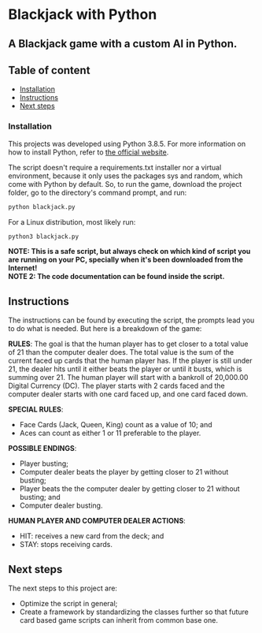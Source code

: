 # Blackjack with Python

## A Blackjack game with a custom AI in Python.

## Table of content

- [Installation](#installation)
- [Instructions](#instructions)
- [Next steps](#next-steps)

### Installation

This projects was developed using Python 3.8.5. For more information on how to install Python, refer to [the official website](https://www.python.org/).<br>

The script doesn't require a requirements.txt installer nor a virtual environment, because it only uses the packages sys and random, which come with Python by default. So, to run the game, download the project folder, go to the directory's command prompt, and run:
```sh
python blackjack.py
```

For a Linux distribution, most likely run:
```sh
python3 blackjack.py
```

**NOTE: This is a safe script, but always check on which kind of script you are running on your PC, specially when it's been downloaded from the Internet!**<br> 
**NOTE 2: The code documentation can be found inside the script.**

## Instructions

The instructions can be found by executing the script, the prompts lead you to do what is needed. But here is a breakdown of the game:

**RULES**:
The goal is that the human player has to get closer to a total value of 21 than the computer dealer does. The total value is the sum of the current faced up cards that the human player has. If the player is still under 21, the dealer hits until it either beats the player or until it busts, which is summing over 21. The human player will start with a bankroll of 20,000.00 Digital Currency (DC). The player starts with 2 cards faced and the computer dealer starts with one card faced up, and one card faced down.

**SPECIAL RULES**:
- Face Cards (Jack, Queen, King) count as a value of 10; and
- Aces can count as either 1 or 11 preferable to the player.

**POSSIBLE ENDINGS**:
- Player busting;
- Computer dealer beats the player by getting closer to 21 without busting;
- Player beats the the computer dealer by getting closer to 21 without busting; and
- Computer dealer busting.

**HUMAN PLAYER AND COMPUTER DEALER ACTIONS**:
- HIT: receives a new card from the deck; and
- STAY: stops receiving cards.

## Next steps

The next steps to this project are:
- Optimize the script in general;
- Create a framework by standardizing the classes further so that future card based game scripts can inherit from common base one.